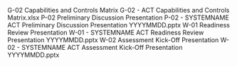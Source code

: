 G-02	Capabilities and Controls Matrix	G-02 - ACT Capabilities and Controls Matrix.xlsx
P-02	Preliminary Discussion Presentation	P-02 - SYSTEMNAME ACT Preliminary Discussion Presentation YYYYMMDD.pptx
W-01	Readiness Review Presentation	W-01 - SYSTEMNAME ACT Readiness Review Presentation YYYYMMDD.pptx
W-02	Assessment Kick-Off Presentation	W-02 - SYSTEMNAME ACT Assessment Kick-Off Presentation YYYYMMDD.pptx
